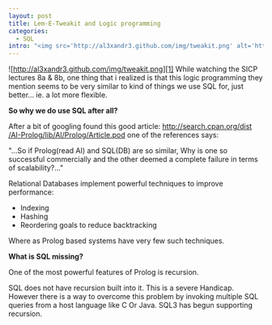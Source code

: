 ```yaml
--- 
layout: post
title: Lem-E-Tweakit and Logic programming
categories:
  - SQL
intro: "<img src='http://al3xandr3.github.com/img/tweakit.png' alt='http://al3xandr3.github.com/img/tweakit.png' />While watching the SICP lectures  8a &amp; 8b, one thing that i realized is that this logic programming they mention seems to be very similar to kind of things we use SQL for, just better&hellip; a lot more flexible."
---
```


![http://al3xandr3.github.com/img/tweakit.png][1] While watching the SICP
lectures 8a & 8b, one thing that i realized is that this logic programming
they mention seems to be very similar to kind of things we use SQL for, just
better... ie. a lot more flexible.

**So why we do use SQL after all?**

After a bit of googling found this good article: [http://search.cpan.org/dist
/AI-Prolog/lib/AI/Prolog/Article.pod][2] one of the references says:

"...So if Prolog(read AI) and SQL(DB) are so similar, Why is one so successful
commercially and the other deemed a complete failure in terms of
scalability?..."

Relational Databases implement powerful techniques to improve performance:

  - Indexing
  - Hashing
  - Reordering goals to reduce backtracking

Where as Prolog based systems have very few such techniques.

**What is SQL missing?**

One of the most powerful features of Prolog is recursion.

SQL does not have recursion built into it. This is a severe Handicap. However
there is a way to overcome this problem by invoking multiple SQL queries from
a host language like C Or Java. SQL3 has begun supporting recursion.

   [1]: http://al3xandr3.github.com/img/tweakit.png
   [2]: http://search.cpan.org/dist/AI-Prolog/lib/AI/Prolog/Article.pod

